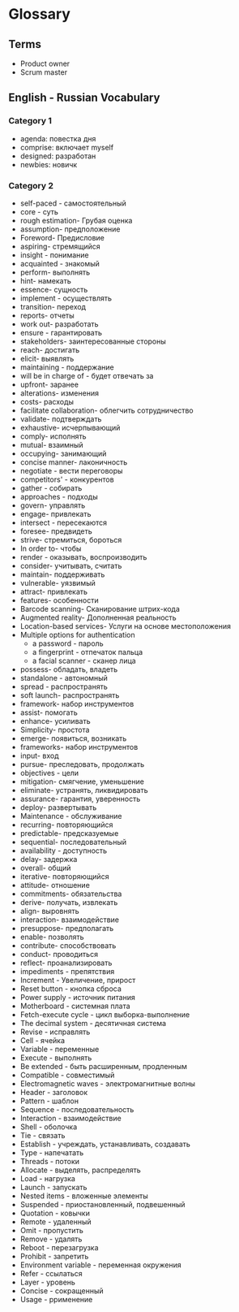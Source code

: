 # Glossary


## Terms
- Product owner
- Scrum master



## English - Russian Vocabulary
### Category 1
- agenda:   повестка дня
- comprise: включает myself
- designed: разработан
- newbies:  новичк

### Category 2
- self-paced - самостоятельный
- core - суть
- rough estimation- Грубая оценка
- assumption- предположение
- Foreword- Предисловие
- aspiring- стремящийся
- insight - понимание
- acquainted - знакомый
- perform- выполнять
- hint- намекать
- essence- сущность
- implement - осуществлять
- transition- переход
- reports- отчеты
- work out- разработать
- ensure - гарантировать
- stakeholders- заинтересованные стороны
- reach- достигать
- elicit- выявлять
- maintaining - поддержание
- will be in charge of - будет отвечать за
- upfront- заранее
- alterations- изменения
- costs- расходы
- facilitate collaboration- облегчить сотрудничество
- validate- подтверждать
- exhaustive- исчерпывающий
- comply- исполнять
- mutual- взаимный
- occupying- занимающий
- concise manner- лаконичность
- negotiate - вести переговоры
- competitors' - конкурентов
- gather - собирать
- approaches - подходы
- govern- управлять
- engage- привлекать
- intersect - пересекаются
- foresee- предвидеть
- strive- стремиться, бороться
- In order to- чтобы
- render -  оказывать, воспроизводить
- consider- учитывать, считать
- maintain-  поддерживать
- vulnerable-  уязвимый
- attract- привлекать
- features- особенности
- Barcode scanning- Сканирование штрих-кода
- Augmented reality- Дополненная реальность
- Location-based services- Услуги на основе местоположения
- Multiple options for authentication
    * a password - пароль
    * a fingerprint - отпечаток пальца
    * a facial scanner - сканер лица
- possess- обладать, владеть
- standalone - автономный
- spread - распространять
- soft launch-  распространять
- framework- набор инструментов
- assist- помогать
- enhance- усиливать
- Simplicity- простота
- emerge- появиться, возникать
- frameworks- набор инструментов
- input- вход
- pursue- преследовать, продолжать
- objectives - цели
- mitigation- смягчение, уменьшение
- eliminate- устранять, ликвидировать
- assurance- гарантия, уверенность
- deploy- развертывать
- Maintenance - обслуживание
- recurring- повторяющийся
- predictable- предсказуемые
- sequential- последовательный
- availability - доступность
- delay- задержка
- overall- общий
- iterative- повторяющийся
- attitude- отношение
- commitments- обязательства
- derive- получать, извлекать
- align- выровнять
- interaction- взаимодействие
- presuppose-  предполагать
- enable- позволять
- contribute- способствовать
- conduct- проводиться
- reflect- проанализировать
- impediments - препятствия
- Increment - Увеличение, прирост
- Reset button - кнопка сброса
- Power supply - источник питания
- Motherboard - системная плата 
- Fetch-execute cycle - цикл выборка-выполнение
- The decimal system - десятичная система
- Revise - исправлять
- Cell - ячейка
- Variable - переменные
- Execute - выполнять
- Be extended - быть расширенным, продленным
- Compatible - совместимый 
- Electromagnetic waves - электромагнитные волны 
- Header - заголовок
- Pattern - шаблон
- Sequence - последовательность
- Interaction - взаимодействие
- Shell - оболочка
- Tie - связать
- Establish - учреждать, устанавливать, создавать
- Type - напечатать
- Threads - потоки
- Allocate - выделять, распределять
- Load - нагрузка
- Launch - запускать
- Nested items - вложенные элементы 
- Suspended - приостановленный, подвешенный
- Quotation - ковычки
- Remote - удаленный
- Omit - пропустить
- Remove - удалять
- Reboot - перезагрузка
- Prohibit - запретить
- Environment variable - переменная окружения
- Refer - ссылаться
- Layer - уровень
- Сoncise - сокращенный
- Usage - ррименение